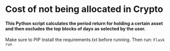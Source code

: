 # Cost of not being allocated in Crypto
#### This Python script calculates the period return for holding a certain asset and then excludes the top blocks of days as selected by the user. 

Make sure to PIP Install the requirements.txt before running. Then run:
```Flask run```
